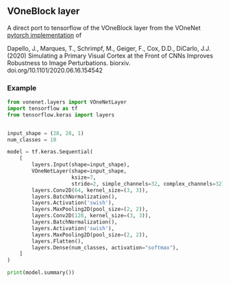 
## VOneBlock layer

A direct port to tensorflow of the VOneBlock layer from the VOneNet [pytorch implementation](https://github.com/dicarlolab/vonenet) of

Dapello, J., Marques, T., Schrimpf, M., Geiger, F., Cox, D.D., DiCarlo, J.J. (2020) Simulating a Primary Visual Cortex at the Front of CNNs Improves Robustness to Image Perturbations. biorxiv. doi.org/10.1101/2020.06.16.154542


### Example

```python
from vonenet.layers import VOneNetLayer
import tensorflow as tf
from tensorflow.keras import layers


input_shape = (28, 28, 1)
num_classes = 10

model = tf.keras.Sequential(
    [
        layers.Input(shape=input_shape),
        VOneNetLayer(shape=input_shape,
                     ksize=7,
                     stride=2, simple_channels=32, complex_channels=32),
        layers.Conv2D(64, kernel_size=(3, 3)),
        layers.BatchNormalization(),
        layers.Activation('swish'),
        layers.MaxPooling2D(pool_size=(2, 2)),
        layers.Conv2D(128, kernel_size=(3, 3)),
        layers.BatchNormalization(),
        layers.Activation('swish'),
        layers.MaxPooling2D(pool_size=(2, 2)),
        layers.Flatten(),
        layers.Dense(num_classes, activation="softmax"),
    ]
)

print(model.summary())
```